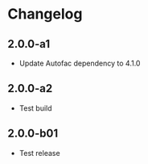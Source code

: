 # Changelog

## 2.0.0-a1

* Update Autofac dependency to 4.1.0

## 2.0.0-a2

* Test build

## 2.0.0-b01

* Test release
